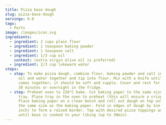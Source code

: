 ```yaml
---
title: Pizza base dough
slug: pizza-base-dough
servings: 6-8
tags:
  - Parts
image: /images/icon.svg
ingredients:
  - ingredient: 2 cups plain flour
  - ingredient: 1 teaspoon baking powder
  - ingredient: 1 teaspoon salt
  - ingredient: 1/3 cup oil
    context: (extra virgin olive oil is preferred)
  - ingredient: 2/3 cup lukewarm water
steps:
  - step: To make pizza dough, combine flour, baking powder and salt in a bowl. Mix
      oil and water together and tip into flour. Mix with a knife until dough
      comes together; it should be soft and supple. Cover and rest for at least
      30 minutes or overnight in the fridge.
  - step: Preheat oven to 220°C bake. Cut baking paper to the same size as a baking
      tray. Place tray in the oven to preheat (this will ensure a crisp base).
      Place baking paper on a clean bench and roll out dough on top until it is
      the same size as the baking paper. Fold in edges of dough by 1cm (1/2
      inch) to form a raised border. Top with desired pizza toppings and bake
      until base is cooked to your liking (up to 30min).
---
```

